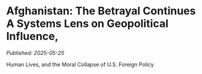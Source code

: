 # Afghanistan: The Betrayal Continues A Systems Lens on Geopolitical Influence,

*Published: 2025-05-25*

Human Lives, and the Moral Collapse of U.S. Foreign Policy